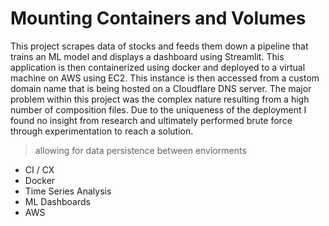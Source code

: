 # Mounting Containers and Volumes  
This project scrapes data of stocks and feeds them down a pipeline that trains an ML model and displays a dashboard using Streamlit. This application is then containerized using docker and deployed to a virtual machine on AWS using EC2. This instance is then accessed from a custom domain name that is being hosted on a Cloudflare DNS server. The major problem within this project was the complex nature resulting from a high number of composition files. Due to the uniqueness of the deployment I found no insight from research and ultimately performed brute force through experimentation to reach a solution.  

> allowing for data persistence between enviorments 

- CI / CX
- Docker
- Time Series Analysis
- ML Dashboards
- AWS 
